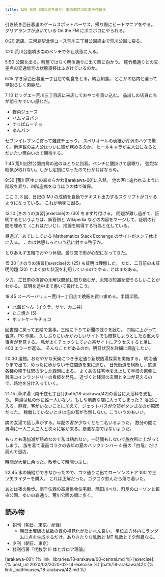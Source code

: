```yaml
---
title: 625 日目（晴れのち曇り）東京都荒川区南千住散歩
---
```


引き続き西日暮里のゲームスポットバーサス。帰り際にビートマニアをやる。
クリアランプが点いている On the FM にボコボコにやられる。

0:20 退店。三河島駅北側コース荒川三丁目公園経由で荒川公園に戻る。

1:20 荒川公園噴水南のベンチで休止状態に入る。

5:50 公園を出る。町屋ではなく明治通りに出て西に向かう。
尾竹橋通りとの交差点の交通信号の状態遷移はふざけているのか。

6:15 すき家西日暮里一丁目店で朝食をとる。納豆朝食。
どこかの店内と違って早朝らしく閑静だ。

7:10 ビッグエー荒川三丁目店に来店しておやつを買い込む。
品出しの店員たちが朗らかでいい感じだ。

* 野菜ジュース
* ハムマヨパン
* すっぱムーチョ
* あんパン

セブンイレブンに寄って雑誌チェック。
スペリオールの表紙が芹沢のハゲで驚く。新連載の主人公はついに彼が務めるのか。
ヒールキャラが主人公になるとだいたい面白いので期待する。

7:45 荒川自然公園白鳥の池のほとりに到着。ベンチに腰掛けて居眠り。
強烈な眠気が取れない。しかし定刻になったので行かねばならぬ。

9:30 [荒川区ゆいの森あらかわ][arakawa-00]に入館。
他の客に追われるように階段を昇り、四階座席をほうほうの体で確保。

ここ 2, 3 回、日記の MJ の成績を自動でテキスト出力するスクリプトがコケるようになっている。
これが地味に困る。

12:10 [きのうの演習][exercise]の $(30)$ をまず片付ける。
問題が難し過ぎて、証明するというよりは、解答例と Wikipedia などの内容をマージして、証明の行間を埋めて（これはだいじ）、推論を納得する行為と化している。

昼過ぎ、あてにしている Mathematics Stack Exchange のサイトがメンテ休止に入る。
これは休憩しろという私に対する啓示か。

とりあえず五階でおやつ休憩。曇り空で雨が心配になってきた。

15:30 [きのうの演習][exercise]の $(25)$ も証明は理解した。
ただ、二日前の未証明問題 $(20)$ とよく似た状況を利用しているのでやることはまだある。

夕方、三日前の演習の未解決問題に取り組むが、未知の知識を使うらしいことがわかる。
証明を途中まで書いて投げとこう。

18:45 スーパーバリュー荒川一丁目店で晩飯を買い求める。半額半額。

* 北海ど～ん（イクラ、サケ、カニ丼）
* たこ焼き (5)
* ホットケーキチョコ

図書館に戻って五階で食事。三階に下りて新聞の残りを読む。
四階に上がって着席。PC 作業。
久しぶりにいかがわしいサイトでも閲覧しようとしたら重大な事実が発覚する。
私がよくチェックしていた某サイトにアクセスすると単に 403 エラーが返る。
そんなことがあるのか。明日状況を詳細に調査したい。

20:30 退館。おだやかな天候につき予定通り新規銭湯探索を実施する。
明治通りまで出て、めったに歩かない千住間道を東に進む。
日光街道を横断し、鉄道各種の南千住駅の少し北西側に出る。
よくある住宅地を北上して学校の東側に銭湯コインランドリーの看板を発見。
近づくと銭湯の玄関とネコが見えるので、路地を分け入っていく。

21:15 [草津湯（南千住七丁目）][bath/18-arakawa/42]の番台に入浴料を支払う。
男湯は私の他に誰一人いない。もしや筋悪な店に入ってしまった？
浴室に入る。静寂。客がいないことに加えて、ジェットバスが全部ボタン式なのが原因だった。
稼働していないときは泡の音が当然しない。こういうのもいい。

隣の女湯で話し声がする。年配の客が少なくとも二名いるようだ。
数分の間に男湯に一人二人三人と次々に客が来る。筋悪な店ではないようだ。

もっとも湯加減が熱めなので私は粘れない。一時間もしないで脱衣所に上がってしまう。
服を着て漫画ゴラクの去年の夏のバックナンバー 4 冊の『白竜』だけ読んで退店。

時間が大量に余った。散歩して時間つぶし。

22:45 水の補給ができなかったので、コツ通りに出てローソンストア 100 で三ツ矢サイダーを購入。
これは正解だった。ゴクゴク飲んだら落ち着いた。

あとは夜の散歩。南千住西の高層集合住宅街、隅田川べり、町屋のローソンと藍染公園、ゆいの森通り、荒川公園の順に歩く。

## 読み物

* 朝刊（朝日、東京、産経）
  * 朝日土曜版の乱数の質の視覚化がたいへん良い。
    単位立方体内にランダムに点を生成するだけ。ありきたりな乱数と MT 乱数とで全然異なる。
* 夕刊（朝日、東京）
* 桂利行著『代数学 III 体とガロア理論』

[arakawa-00]: {% link _libraries/18-arakawa/00-central.md %}
[exercise]: {% post_url 2020/02/2020-02-14-exercise %}
[bath/18-arakawa/42]: {% link _bathhouses/18-arakawa/42.md %}
